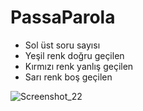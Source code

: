 # PassaParola

- Sol üst soru sayısı
- Yeşil renk doğru geçilen
- Kırmızı renk yanlış geçilen
- Sarı renk boş geçilen

![Screenshot_22](https://user-images.githubusercontent.com/32926347/64923811-634dbe00-d7e6-11e9-82e7-8d6a20e001cd.png)
